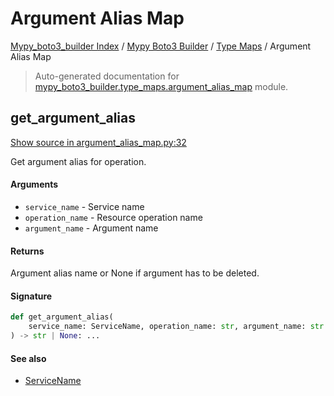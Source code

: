 # Argument Alias Map

[Mypy_boto3_builder Index](../../README.md#mypy_boto3_builder-index) / [Mypy Boto3 Builder](../index.md#mypy-boto3-builder) / [Type Maps](./index.md#type-maps) / Argument Alias Map

> Auto-generated documentation for [mypy_boto3_builder.type_maps.argument_alias_map](https://github.com/youtype/mypy_boto3_builder/blob/main/mypy_boto3_builder/type_maps/argument_alias_map.py) module.

## get_argument_alias

[Show source in argument_alias_map.py:32](https://github.com/youtype/mypy_boto3_builder/blob/main/mypy_boto3_builder/type_maps/argument_alias_map.py#L32)

Get argument alias for operation.

#### Arguments

- `service_name` - Service name
- `operation_name` - Resource operation name
- `argument_name` - Argument name

#### Returns

Argument alias name or None if argument has to be deleted.

#### Signature

```python
def get_argument_alias(
    service_name: ServiceName, operation_name: str, argument_name: str
) -> str | None: ...
```

#### See also

- [ServiceName](../service_name.md#servicename)
